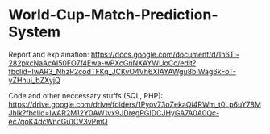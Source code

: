 # World-Cup-Match-Prediction-System

Report and explaination: https://docs.google.com/document/d/1h6Ti-282pkcNaAcAI50FO7f4Ewa-wPXcGnNXAYWUoCc/edit?fbclid=IwAR3_NhzP2codTFKq_JCKvO4Vh6XIAYAWgu8bIWag6kFoT-yZHhui_bZXyjQ

Code and other neccessary stuffs (SQL, PHP): https://drive.google.com/drive/folders/1Pyov73oZekaOi4RWm_t0Lp6uY78MJhIk?fbclid=IwAR2M12Y0AW1vx9JDregPGIDCJHyGA7A0A0Qc-ec7qoK4dcWncGu1CV3vPmQ
